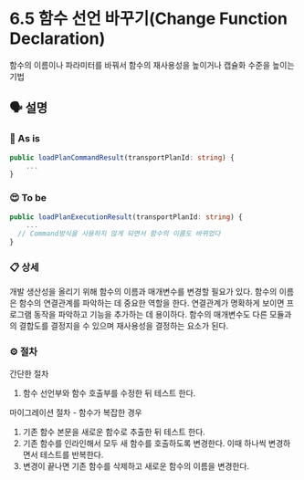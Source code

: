 # 6.5 함수 선언 바꾸기(Change Function Declaration)

함수의 이름이나 파라미터를 바꿔서 함수의 재사용성을 높이거나 캡슐화 수준을 높이는 기법

## 🗣 설명

### 🧐 As is

```typescript
public loadPlanCommandResult(transportPlanId: string) {
	...
}
```

### 😍 To be

```typescript
public loadPlanExecutionResult(transportPlanId: string) {
	...
  // Command방식을 사용하지 않게 되면서 함수의 이름도 바뀌었다
}
```

### 📋 상세

개발 생산성을 올리기 위해 함수의 이름과 매개변수를 변경할 필요가 있다. 함수의 이름은 함수의 연결관계를 파악하는 데 중요한 역할을 한다. 연결관계가 명확하게 보이면 프로그램 동작을 파악하고 기능을 추가하는 데 용이하다. 함수의 매개변수도 다른 모듈과의 결합도를 결정지을 수 있으며 재사용성을 결정하는 요소가 된다.

### ⚙️ 절차

간단한 절차

1. 함수 선언부와 함수 호출부를 수정한 뒤 테스트 한다.

마이그레이션 절차 - 함수가 복잡한 경우

1. 기존 함수 본문을 새로운 함수로 추출한 뒤 테스트 한다.
2. 기존 함수를 인라인해서 모두 새 함수를 호출하도록 변경한다. 이때 하나씩 변경하면서 테스트를 반복한다.
3. 변경이 끝나면 기존 함수를 삭제하고 새로운 함수의 이름을 변경한다.